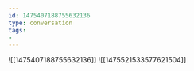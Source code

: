 ```yaml
---
id: 1475407188755632136
type: conversation
tags:
- 
---
```

![[1475407188755632136]]
![[1475521533577621504]]

